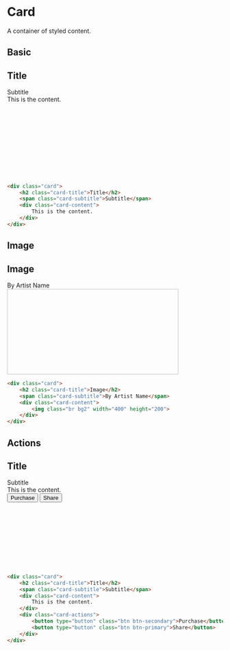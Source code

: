# Card
A container of styled content.

## Basic
<div class="div row">
    <div class="card" style="width: 250px; height: 250px;">
        <h2 class="card-title">Title</h2>
        <span class="card-subtitle">Subtitle</span>
        <div class="card-content">
            This is the content.
        </div>
    </div>
</div>

```html
<div class="card">
    <h2 class="card-title">Title</h2>
    <span class="card-subtitle">Subtitle</span>
    <div class="card-content">
        This is the content.
    </div>
</div>
```
## Image
<div class="div row">
    <div class="card">
        <h2 class="card-title">Image</h2>
        <span class="card-subtitle">By Artist Name</span>
        <div class="card-content">
            <img class="br bg2" width="400" height="200">
        </div>
    </div>
</div>

```html
<div class="card">
    <h2 class="card-title">Image</h2>
    <span class="card-subtitle">By Artist Name</span>
    <div class="card-content">
        <img class="br bg2" width="400" height="200">
    </div>
</div>
```
## Actions
<div class="div row">
    <div class="card" style="width: 350px; height: 250px;">
        <h2 class="card-title">Title</h2>
        <span class="card-subtitle">Subtitle</span>
        <div class="card-content">
            This is the content.
        </div>
        <div class="card-actions">
            <button type="button" class="btn btn-secondary">Purchase</button>
            <button type="button" class="btn btn-primary">Share</button>
        </div>
    </div>
</div>

```html
<div class="card">
    <h2 class="card-title">Title</h2>
    <span class="card-subtitle">Subtitle</span>
    <div class="card-content">
        This is the content.
    </div>
    <div class="card-actions">
        <button type="button" class="btn btn-secondary">Purchase</button>
        <button type="button" class="btn btn-primary">Share</button>
    </div>
</div>
```